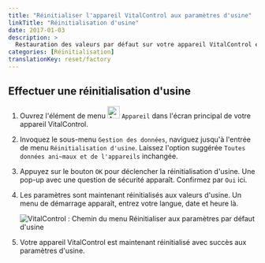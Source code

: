 ```yaml
---
title: "Réinitialiser l'appareil VitalControl aux paramètres d'usine"
linkTitle: "Réinitialisation d'usine"
date: 2017-01-03
description: >
  Restauration des valeurs par défaut sur votre appareil VitalControl en effectuant une réinitialisation d'usine.
categories: [Réinitialisation]
translationKey: reset/factory
---
```

## Effectuer une réinitialisation d'usine

1. Ouvrez l'élément de menu <img src="/icons/device.svg" width="25" align="bottom" alt="Appareil" /> `Appareil` dans l'écran principal de votre appareil VitalControl.

1. Invoquez le sous-menu `Gestion des données`, naviguez jusqu'à l'entrée de menu `Réinitialisation d'usine`. Laissez l'option suggérée `Toutes données ani~maux et de l'appareils` inchangée.

1. Appuyez sur le bouton `OK` pour déclencher la réinitialisation d'usine. Une pop-up avec une question de sécurité apparaît. Confirmez par `Oui` ici.

1. Les paramètres sont maintenant réinitialisés aux valeurs d'usine. Un menu de démarrage apparaît, entrez votre langue, date et heure là.

   ![VitalControl : Chemin du menu Réinitialiser aux paramètres par défaut d'usine](../images/resetdevice.png "Réinitialisation aux paramètres d'usine")

6. Votre appareil VitalControl est maintenant réinitialisé avec succès aux paramètres d'usine.
